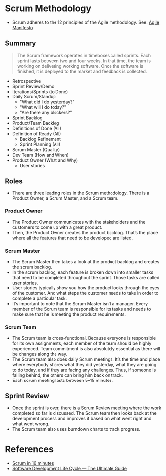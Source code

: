 # Scrum Methodology
* Scrum adheres to the 12 principles of the Agile methodology. See: [Agile Manifesto](agile-manifesto.md)

## Summary
> The Scrum framework operates in timeboxes called sprints. Each sprint lasts between two and four weeks. In that time, the team is working on delivering working software. Once the software is finished, it is deployed to the market and feedback is collected.
* Retrospective
* Sprint Review/Demo
* Iterations/Sprints (to Done)
* Daily Scrum/Standup
    * "What did I do yesterday?"
    * "What will I do today?"
    * "Are there any blockers?"
* Sprint Backlog
* Product/Team Backlog
* Definitions of Done (All)
* Definition of Ready (All)
    * Backlog Refinement
    * Sprint Planning (All)
* Scrum Master (Quality)
* Dev Team (How and When)
* Product Owner (What and Why)
    * User stories

## Roles
* There are three leading roles in the Scrum methodology. There is a Product Owner, a Scrum Master, and a Scrum team.

### Product Owner
* The Product Owner communicates with the stakeholders and the customers to come up with a great product.
* Then, the Product Owner creates the product backlog. That’s the place where all the features that need to be developed are listed.

### Scrum Master
* The Scrum Master then takes a look at the product backlog and creates the scrum backlog.
* In the scrum backlog, each feature is broken down into smaller tasks that need to be completed throughout the sprint. Those tasks are called user stories.
* User stories typically show you how the product looks through the eyes of the customer. And what steps the customer needs to take in order to complete a particular task.
* It’s important to note that the Scrum Master isn’t a manager. Every member of the Scrum team is responsible for its tasks and needs to make sure that he is meeting the product requirements.

### Scrum Team
* The Scrum team is cross-functional. Because everyone is responsible for its own assignments, each member of the team should be highly experienced. Team commitment is also absolutely essential as there will be changes along the way.
* The Scrum team also does daily Scrum meetings. It’s the time and place where everybody shares what they did yesterday, what they are going to do today, and if they are facing any challenges. Thus, if someone is falling behind, the others can bring him back on track.
* Each scrum meeting lasts between 5–15 minutes.

## Sprint Review
* Once the sprint is over, there is a Scrum Review meeting where the work completed so far is discussed. The Scrum team then looks back at the development process and improves it based on what went right and what went wrong.
* The Scrum team also uses burndown charts to track progress.

# References
* [Scrum in 16 minutes](https://www.youtube.com/watch?v=vuBFzAdaHDY)
* [Software Development Life Cycle — The Ultimate Guide](https://blog.codegiant.io/software-development-life-cycle-the-ultimate-guide-2020-153d17bb20fb)